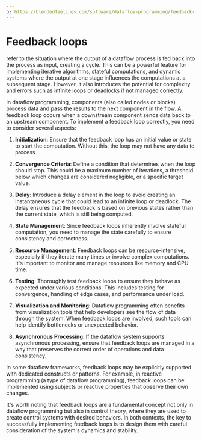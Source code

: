 ```yaml
---
b: https://blendedfeelings.com/software/dataflow-programming/feedback-loop.md
---
```


# Feedback loops
refer to the situation where the output of a dataflow process is fed back into the process as input, creating a cycle. This can be a powerful feature for implementing iterative algorithms, stateful computations, and dynamic systems where the output at one stage influences the computations at a subsequent stage. However, it also introduces the potential for complexity and errors such as infinite loops or deadlocks if not managed correctly.

In dataflow programming, components (also called nodes or blocks) process data and pass the results to the next component in the flow. A feedback loop occurs when a downstream component sends data back to an upstream component. To implement a feedback loop correctly, you need to consider several aspects:

1. **Initialization**: Ensure that the feedback loop has an initial value or state to start the computation. Without this, the loop may not have any data to process.

2. **Convergence Criteria**: Define a condition that determines when the loop should stop. This could be a maximum number of iterations, a threshold below which changes are considered negligible, or a specific target value.

3. **Delay**: Introduce a delay element in the loop to avoid creating an instantaneous cycle that could lead to an infinite loop or deadlock. The delay ensures that the feedback is based on previous states rather than the current state, which is still being computed.

4. **State Management**: Since feedback loops inherently involve stateful computation, you need to manage the state carefully to ensure consistency and correctness.

5. **Resource Management**: Feedback loops can be resource-intensive, especially if they iterate many times or involve complex computations. It's important to monitor and manage resources like memory and CPU time.

6. **Testing**: Thoroughly test feedback loops to ensure they behave as expected under various conditions. This includes testing for convergence, handling of edge cases, and performance under load.

7. **Visualization and Monitoring**: Dataflow programming often benefits from visualization tools that help developers see the flow of data through the system. When feedback loops are involved, such tools can help identify bottlenecks or unexpected behavior.

8. **Asynchronous Processing**: If the dataflow system supports asynchronous processing, ensure that feedback loops are managed in a way that preserves the correct order of operations and data consistency.

In some dataflow frameworks, feedback loops may be explicitly supported with dedicated constructs or patterns. For example, in reactive programming (a type of dataflow programming), feedback loops can be implemented using subjects or reactive properties that observe their own changes.

It's worth noting that feedback loops are a fundamental concept not only in dataflow programming but also in control theory, where they are used to create control systems with desired behaviors. In both contexts, the key to successfully implementing feedback loops is to design them with careful consideration of the system's dynamics and stability.